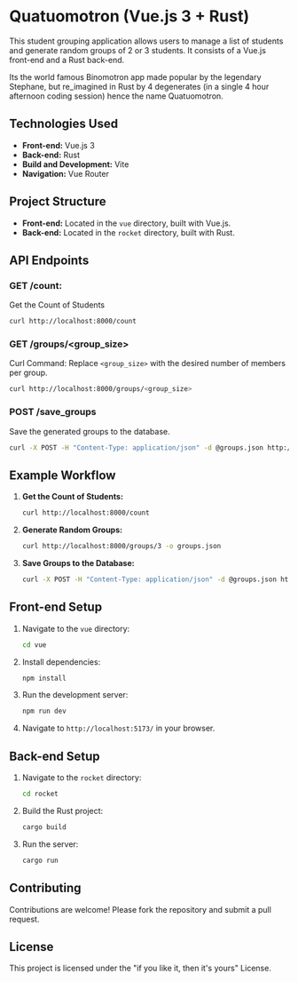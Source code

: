 
# Quatuomotron (Vue.js 3 + Rust)

This student grouping application allows users to manage a list of students and generate random groups of 2 or 3 students. It consists of a Vue.js front-end and a Rust back-end.

Its the world famous Binomotron app made popular by the legendary Stephane, but re_imagined in Rust by 4 degenerates (in a single 4 hour afternoon coding session) hence the name Quatuomotron.

## Technologies Used

- **Front-end:** Vue.js 3
- **Back-end:** Rust
- **Build and Development:** Vite
- **Navigation:** Vue Router

## Project Structure

- **Front-end:** Located in the `vue` directory, built with Vue.js.
- **Back-end:** Located in the `rocket` directory, built with Rust.

## API Endpoints

### **GET /count:**

Get the Count of Students

```sh
curl http://localhost:8000/count
```

### **GET /groups/<group_size>**

Curl Command: Replace `<group_size>` with the desired number of members per group.

```sh
curl http://localhost:8000/groups/<group_size>
```

### **POST /save_groups**

Save the generated groups to the database.

```sh
curl -X POST -H "Content-Type: application/json" -d @groups.json http://localhost:8000/save_groups
```

## Example Workflow

1. **Get the Count of Students:**
    ```sh
    curl http://localhost:8000/count
    ```

2. **Generate Random Groups:**
    ```sh
    curl http://localhost:8000/groups/3 -o groups.json
    ```

3. **Save Groups to the Database:**
    ```sh
    curl -X POST -H "Content-Type: application/json" -d @groups.json http://localhost:8000/save_groups
    ```


## Front-end Setup

1. Navigate to the `vue` directory:
    ```sh
    cd vue
    ```

2. Install dependencies:
    ```sh
    npm install
    ```

3. Run the development server:
    ```sh
    npm run dev
    ```

4. Navigate to `http://localhost:5173/` in your browser.

## Back-end Setup

1. Navigate to the `rocket` directory:
    ```sh
    cd rocket
    ```

2. Build the Rust project:
    ```sh
    cargo build
    ```

3. Run the server:
    ```sh
    cargo run
    ```

## Contributing

Contributions are welcome! Please fork the repository and submit a pull request.

## License

This project is licensed under the "if you like it, then it's yours" License.

